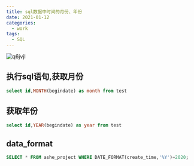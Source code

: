 ```yaml
---
title: sql数据中时间的月份、年份
date: 2021-01-12
categories:
  - work
tags:
  - SQL
---
```


![q6jvjl](https://cdn.jsdelivr.net/gh/qbmzc/images/md/wallhaven-q6jvjl.jpg)
<!-- more -->
## 执行sql语句,获取月份

```sql
select id,MONTH(begindate) as month from test
```

## 获取年份

```sql
select id,YEAR(begindate) as year from test
```

## data_format

```sql
SELECT * FROM ashe_project WHERE DATE_FORMAT(create_time,'%Y')=2020;
```